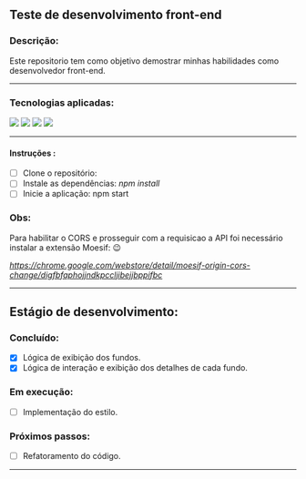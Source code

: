 ## Teste de desenvolvimento front-end

### Descrição:
Este repositorio tem como objetivo demostrar minhas habilidades como desenvolvedor front-end.

---

### Tecnologias aplicadas:
<img src="https://img.shields.io/badge/-HTML-orange?logo=HTML5" /> <img src="https://img.shields.io/badge/-CSS-informational?logo=CSS3" /> <img src="https://img.shields.io/badge/-Javascript-yellow?logo=Javascript" /> <img src="https://img.shields.io/badge/-React-blue?logo=React" />

---

#### Instruções :
- [ ] Clone o repositório: 
- [ ] Instale as dependências: *npm install*
- [ ] Inicie a aplicação: npm start

### Obs:
Para habilitar o CORS e prosseguir com a requisicao a API foi necessário instalar a extensão Moesif:  :wink:

*https://chrome.google.com/webstore/detail/moesif-origin-cors-change/digfbfaphojjndkpccljibejjbppifbc*

---

## Estágio de desenvolvimento:

### Concluído:

- [x] Lógica de exibição dos fundos.
- [x] Lógica de interação e exibição dos detalhes de cada fundo.

### Em execução:

- [ ] Implementação do estilo.

### Próximos passos:

- [ ] Refatoramento do código.

---
